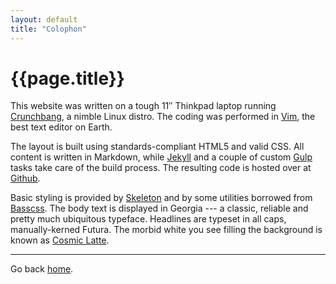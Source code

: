 ```yaml
---
layout: default
title: "Colophon"
---
```


# {{page.title}}

This website was written on a tough 11&Prime; Thinkpad laptop running [Crunchbang](http://crunchbang.org/), a nimble Linux distro. The coding was performed in [Vim](http://www.vim.org/), the best text editor on Earth.

The layout is built using standards-compliant HTML5 and valid CSS. All content is written in Markdown, while [Jekyll](http://jekyllrb.com/) and a couple of custom [Gulp](http://gulpjs.com/) tasks take care of the build process. The resulting code is hosted over at [Github](https://github.com/).

Basic styling is provided by [Skeleton](http://getskeleton.com/) and by some utilities borrowed from [Basscss](http://www.basscss.com/).  The body text is displayed in Georgia --- a classic, reliable and pretty much ubiquitous typeface. Headlines are typeset in all caps, manually-kerned Futura. The morbid white you see filling the background is known as [Cosmic Latte](http://en.wikipedia.org/wiki/Cosmic_latte).

* * * * *

Go back [home]({{site.url}}).
